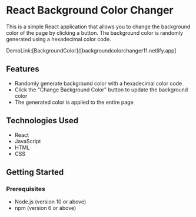 # React Background Color Changer

This is a simple React application that allows you to change the background color of the page by clicking a button. The background color is randomly generated using a hexadecimal color code.

DemoLink:[BackgroundColor]([backgroundcolorchanger11.netlify.app]

## Features

- Randomly generate background color with a hexadecimal color code
- Click the "Change Background Color" button to update the background color
- The generated color is applied to the entire page

## Technologies Used

- React
- JavaScript
- HTML
- CSS

## Getting Started

### Prerequisites

- Node.js (version 10 or above)
- npm (version 6 or above)
